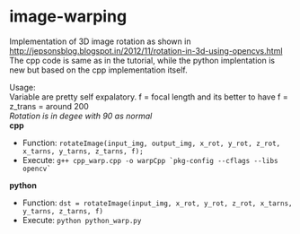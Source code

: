 # image-warping

Implementation of 3D image rotation as shown in http://jepsonsblog.blogspot.in/2012/11/rotation-in-3d-using-opencvs.html  
The cpp code is same as in the tutorial, while the python implentation is new but based on the cpp implementation itself.  

Usage:  
Variable are pretty self expalatory. f = focal length and its better to have f = z_trans = around 200  
*Rotation is in degee with 90 as normal*  
**cpp**
- Function: ```rotateImage(input_img, output_img, x_rot, y_rot, z_rot, x_tarns, y_tarns, z_tarns, f);```
- Execute: ```g++ cpp_warp.cpp -o warpCpp `pkg-config --cflags --libs opencv` ```

**python**
- Function: ```dst = rotateImage(input_img, x_rot, y_rot, z_rot, x_tarns, y_tarns, z_tarns, f)```
- Execute: ```python python_warp.py```
